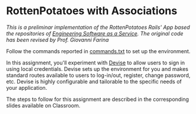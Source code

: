 # RottenPotatoes with Associations

_This is a preliminar implementation of the RottenPotatoes Rails' App based the repositories of [Engineering Software as a Service](https://github.com/saasbook). The original code has been revised by Prof. Giovanni Farina_

Follow the commands reported in [commands.txt](commands.txt) to set up the environment.

In this assignment, you'll experiment with [Devise](https://github.com/heartcombo/devise) to allow users to sign in using local credentials. Devise sets up the environment for you and makes standard routes available to users to log-in/out, register, change password, etc.
Devise is highly configurable and tailorable to the specific needs of your application. 

The steps to follow for this assignment are described in the corresponding slides available on Classroom.
